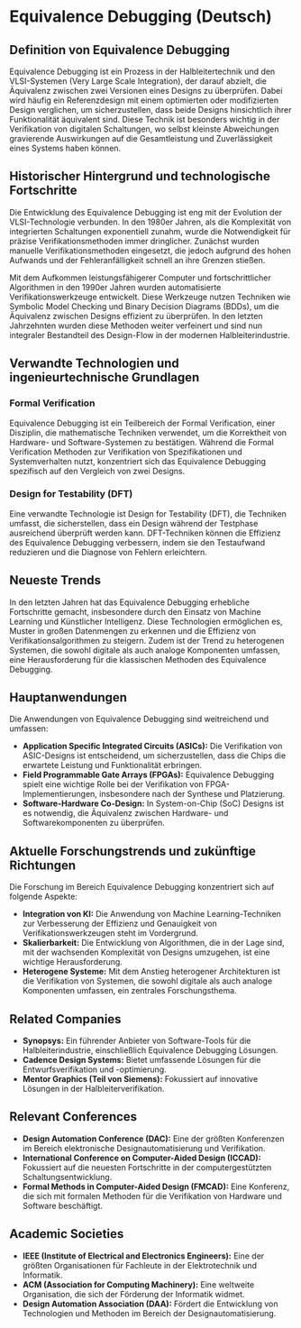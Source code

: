 # Equivalence Debugging (Deutsch)

## Definition von Equivalence Debugging

Equivalence Debugging ist ein Prozess in der Halbleitertechnik und den VLSI-Systemen (Very Large Scale Integration), der darauf abzielt, die Äquivalenz zwischen zwei Versionen eines Designs zu überprüfen. Dabei wird häufig ein Referenzdesign mit einem optimierten oder modifizierten Design verglichen, um sicherzustellen, dass beide Designs hinsichtlich ihrer Funktionalität äquivalent sind. Diese Technik ist besonders wichtig in der Verifikation von digitalen Schaltungen, wo selbst kleinste Abweichungen gravierende Auswirkungen auf die Gesamtleistung und Zuverlässigkeit eines Systems haben können.

## Historischer Hintergrund und technologische Fortschritte

Die Entwicklung des Equivalence Debugging ist eng mit der Evolution der VLSI-Technologie verbunden. In den 1980er Jahren, als die Komplexität von integrierten Schaltungen exponentiell zunahm, wurde die Notwendigkeit für präzise Verifikationsmethoden immer dringlicher. Zunächst wurden manuelle Verifikationsmethoden eingesetzt, die jedoch aufgrund des hohen Aufwands und der Fehleranfälligkeit schnell an ihre Grenzen stießen.

Mit dem Aufkommen leistungsfähigerer Computer und fortschrittlicher Algorithmen in den 1990er Jahren wurden automatisierte Verifikationswerkzeuge entwickelt. Diese Werkzeuge nutzen Techniken wie Symbolic Model Checking und Binary Decision Diagrams (BDDs), um die Äquivalenz zwischen Designs effizient zu überprüfen. In den letzten Jahrzehnten wurden diese Methoden weiter verfeinert und sind nun integraler Bestandteil des Design-Flow in der modernen Halbleiterindustrie.

## Verwandte Technologien und ingenieurtechnische Grundlagen

### Formal Verification

Equivalence Debugging ist ein Teilbereich der Formal Verification, einer Disziplin, die mathematische Techniken verwendet, um die Korrektheit von Hardware- und Software-Systemen zu bestätigen. Während die Formal Verification Methoden zur Verifikation von Spezifikationen und Systemverhalten nutzt, konzentriert sich das Equivalence Debugging spezifisch auf den Vergleich von zwei Designs.

### Design for Testability (DFT)

Eine verwandte Technologie ist Design for Testability (DFT), die Techniken umfasst, die sicherstellen, dass ein Design während der Testphase ausreichend überprüft werden kann. DFT-Techniken können die Effizienz des Equivalence Debugging verbessern, indem sie den Testaufwand reduzieren und die Diagnose von Fehlern erleichtern.

## Neueste Trends

In den letzten Jahren hat das Equivalence Debugging erhebliche Fortschritte gemacht, insbesondere durch den Einsatz von Machine Learning und Künstlicher Intelligenz. Diese Technologien ermöglichen es, Muster in großen Datenmengen zu erkennen und die Effizienz von Verifikationsalgorithmen zu steigern. Zudem ist der Trend zu heterogenen Systemen, die sowohl digitale als auch analoge Komponenten umfassen, eine Herausforderung für die klassischen Methoden des Equivalence Debugging.

## Hauptanwendungen

Die Anwendungen von Equivalence Debugging sind weitreichend und umfassen:

- **Application Specific Integrated Circuits (ASICs):** Die Verifikation von ASIC-Designs ist entscheidend, um sicherzustellen, dass die Chips die erwartete Leistung und Funktionalität erbringen.
- **Field Programmable Gate Arrays (FPGAs):** Equivalence Debugging spielt eine wichtige Rolle bei der Verifikation von FPGA-Implementierungen, insbesondere nach der Synthese und Platzierung.
- **Software-Hardware Co-Design:** In System-on-Chip (SoC) Designs ist es notwendig, die Äquivalenz zwischen Hardware- und Softwarekomponenten zu überprüfen.

## Aktuelle Forschungstrends und zukünftige Richtungen

Die Forschung im Bereich Equivalence Debugging konzentriert sich auf folgende Aspekte:

- **Integration von KI:** Die Anwendung von Machine Learning-Techniken zur Verbesserung der Effizienz und Genauigkeit von Verifikationswerkzeugen steht im Vordergrund.
- **Skalierbarkeit:** Die Entwicklung von Algorithmen, die in der Lage sind, mit der wachsenden Komplexität von Designs umzugehen, ist eine wichtige Herausforderung.
- **Heterogene Systeme:** Mit dem Anstieg heterogener Architekturen ist die Verifikation von Systemen, die sowohl digitale als auch analoge Komponenten umfassen, ein zentrales Forschungsthema.

## Related Companies

- **Synopsys:** Ein führender Anbieter von Software-Tools für die Halbleiterindustrie, einschließlich Equivalence Debugging Lösungen.
- **Cadence Design Systems:** Bietet umfassende Lösungen für die Entwurfsverifikation und -optimierung.
- **Mentor Graphics (Teil von Siemens):** Fokussiert auf innovative Lösungen in der Halbleiterverifikation.

## Relevant Conferences

- **Design Automation Conference (DAC):** Eine der größten Konferenzen im Bereich elektronische Designautomatisierung und Verifikation.
- **International Conference on Computer-Aided Design (ICCAD):** Fokussiert auf die neuesten Fortschritte in der computergestützten Schaltungsentwicklung.
- **Formal Methods in Computer-Aided Design (FMCAD):** Eine Konferenz, die sich mit formalen Methoden für die Verifikation von Hardware und Software beschäftigt.

## Academic Societies

- **IEEE (Institute of Electrical and Electronics Engineers):** Eine der größten Organisationen für Fachleute in der Elektrotechnik und Informatik.
- **ACM (Association for Computing Machinery):** Eine weltweite Organisation, die sich der Förderung der Informatik widmet.
- **Design Automation Association (DAA):** Fördert die Entwicklung von Technologien und Methoden im Bereich der Designautomatisierung.